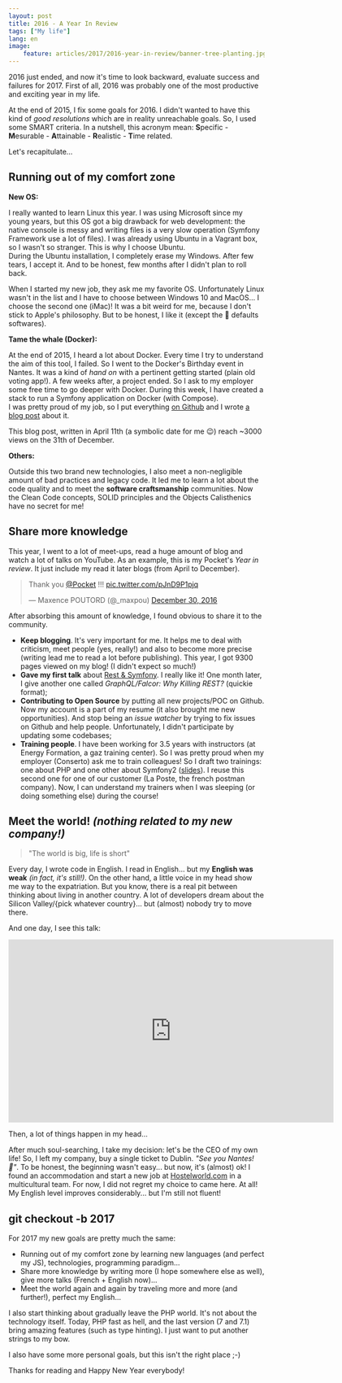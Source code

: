 ```yaml
---
layout: post
title: 2016 - A Year In Review
tags: ["My life"]
lang: en
image:
    feature: articles/2017/2016-year-in-review/banner-tree-planting.jpg
---
```


2016 just ended, and now it's time to look backward, evaluate success and failures for 2017. First of all, 2016 was probably one of the most productive and exciting year in my life.

At the end of 2015, I fix some goals for 2016. I didn't wanted to have this kind of *good resolutions* which are in reality unreachable goals. So, I used some SMART criteria. In a nutshell, this acronym mean: **S**pecific - **M**esurable - **A**ttainable - **R**ealistic - **T**ime related.

Let's recapitulate...

## Running out of my comfort zone

**New OS:**

I really wanted to learn Linux this year. I was using Microsoft since my young years, but this OS got a big drawback for web development: the native console is messy and writing files is a very slow operation (Symfony Framework use a lot of files). I was already using Ubuntu in a Vagrant box, so I wasn't so stranger. This is why I choose Ubuntu.  
During the Ubuntu installation, I completely erase my Windows. After few tears, I accept it. And to be honest, few months after I didn't plan to roll back.

When I started my new job, they ask me my favorite OS. Unfortunately Linux wasn't in the list and I have to choose between Windows 10 and MacOS... I choose the second one (iMac)! It was a bit weird for me, because I don't stick to Apple's philosophy. But to be honest, I like it (except the 💩 defaults softwares).

**Tame the whale (Docker):**

At the end of 2015, I heard a lot about Docker. Every time I try to understand the aim of this tool, I failed. So I went to the Docker's Birthday event in Nantes. It was a kind of *hand on* with a pertinent getting started (plain old voting app!). A few weeks after, a project ended. So I ask to my employer some free time to go deeper with Docker. During this week, I have created a stack to run a Symfony application on Docker (with Compose).  
I was pretty proud of my job, so I put everything [on Github](https://github.com/maxpou/docker-symfony) and I wrote [a blog post](https://www.maxpou.fr/docker-pour-symfony/) about it.

This blog post, written in April 11th (a symbolic date for me 😉) reach ~3000 views on the 31th of December.

**Others:**

Outside this two brand new technologies, I also meet a non-negligible amount of bad practices and legacy code. It led me to learn a lot about the code quality and to meet the **software craftsmanship** communities. Now the Clean Code concepts, SOLID principles and the Objects Calisthenics have no secret for me!

## Share more knowledge

This year, I went to a lot of meet-ups, read a huge amount of blog and watch a lot of talks on YouTube. As an example, this is my Pocket's *Year in review*. It just include my read it later blogs (from April to December).

<blockquote class="twitter-tweet" data-lang="en"><p lang="en" dir="ltr">Thank you <a href="https://twitter.com/Pocket">@Pocket</a> !!! <a href="https://t.co/pJnD9P1pjq">pic.twitter.com/pJnD9P1pjq</a></p>&mdash; Maxence POUTORD (@_maxpou) <a href="https://twitter.com/_maxpou/status/814911707587997696">December 30, 2016</a></blockquote>
<script async src="//platform.twitter.com/widgets.js" charset="utf-8"></script>

After absorbing this amount of knowledge, I found obvious to share it to the community.

* **Keep blogging**. It's very important for me. It helps me to deal with criticism, meet people (yes, really!) and also to become more precise (writing lead me to read a lot before publishing). This year, I got 9300 pages viewed on my blog! (I didn't expect so much!)
* **Gave my first talk** about [Rest & Symfony](https://www.youtube.com/watch?v=F0BRnczxTWQ&feature=youtu.be&t=2220). I really like it! One month later, I give another one called *GraphQL/Falcor: Why Killing REST?* (quickie format);
* **Contributing to Open Source** by putting all new projects/POC on Github. Now my account is a part of my resume (it also brought me new opportunities). And stop being an *issue watcher* by trying to fix issues on Github and help people. Unfortunately, I didn't participate by updating some codebases;
* **Training people**. I have been working for 3.5 years with instructors (at Energy Formation, a gaz training center). So I was pretty proud when my employer (Conserto) ask me to train colleagues! So I draft two trainings: one about PHP and one other about Symfony2 ([slides](https://slides.maxpou.fr)). I reuse this second one for one of our customer (La Poste, the french postman company). Now, I can understand my trainers when I was sleeping (or doing something else) during the course!


## Meet the world! *(nothing related to my new company!)*

> "The world is big, life is short"

Every day, I wrote code in English. I read in English... but my **English was weak** *(in fact, it's still!)*. On the other hand, a little voice in my head show me way to the expatriation. But you know, there is a real pit between thinking about living in another country. A lot of developers dream about the Silicon Valley/{pick whatever country}... but (almost) nobody try to move there.

And one day, I see this talk:

<iframe src="https://embed.ted.com/talks/larry_smith_why_you_will_fail_to_have_a_great_career" width="640" height="360" frameborder="0" scrolling="no" webkitAllowFullScreen mozallowfullscreen allowFullScreen></iframe>

Then, a lot of things happen in my head...  

After much soul-searching, I take my decision: let's be the CEO of my own life! So, I left my company, buy a single ticket to Dublin. *"See you Nantes! 🐘"*. To be honest, the beginning wasn't easy... but now, it's (almost) ok! I found an accommodation and start a new job at [Hostelworld.com](http://www.hostelworld.com/) in a multicultural team. For now, I did not regret my choice to came here. At all! My English level improves considerably... but I'm still not fluent!


## git checkout -b 2017

For 2017 my new goals are pretty much the same:

* Running out of my comfort zone by learning new languages (and perfect my JS), technologies, programming paradigm...
* Share more knowledge by writing more (I hope somewhere else as well), give more talks (French + English now)...
* Meet the world again and again by traveling more and more (and further!), perfect my English...

I also start thinking about gradually leave the PHP world. It's not about the technology itself. Today, PHP fast as hell, and the last version (7 and 7.1) bring amazing features (such as type hinting). I just want to put another strings to my bow.

I also have some more personal goals, but this isn't the right place ;-)  

Thanks for reading and Happy New Year everybody!
